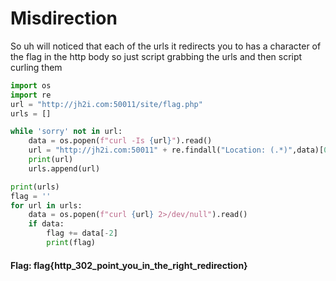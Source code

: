 # Misdirection

So uh will noticed that each of the urls it redirects you to has a character of the flag in the http body so just script grabbing the urls and then script curling them


```python
import os
import re
url = "http://jh2i.com:50011/site/flag.php"
urls = []

while 'sorry' not in url:
    data = os.popen(f"curl -Is {url}").read()
    url = "http://jh2i.com:50011" + re.findall("Location: (.*)",data)[0]
    print(url)
    urls.append(url)

print(urls)
flag = ''
for url in urls:
    data = os.popen(f"curl {url} 2>/dev/null").read()
    if data:
        flag += data[-2]
        print(flag)
```

#### Flag: flag{http_302_point_you_in_the_right_redirection}

